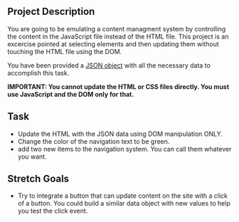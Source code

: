 
## Project Description

You are going to be emulating a content managment system by controlling the content in the JavaScript file instead of the HTML file. This project is an excercise pointed at selecting elements and then updating them without touching the HTML file using the DOM.

You have been provided a [JSON object](js/index.js) with all the necessary data to accomplish this task.

**IMPORTANT: You cannot update the HTML or CSS files directly. You must use JavaScript and the DOM only for that.**

## Task

- Update the HTML with the JSON data using DOM manipulation ONLY.
- Change the color of the navigation text to be green.
- add two new items to the navigation system. You can call them whatever you want.

## Stretch Goals

- Try to integrate a button that can update content on the site with a click of a button. You could build a similar data object with new values to help you test the click event.

